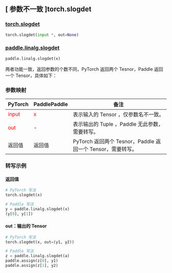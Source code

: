 ## [ 参数不一致 ]torch.slogdet
### [torch.slogdet](https://pytorch.org/docs/stable/generated/torch.slogdet.html?highlight=slogdet#torch.slogdet)

```python
torch.slogdet(input *, out=None)
```

### [paddle.linalg.slogdet](https://www.paddlepaddle.org.cn/documentation/docs/zh/develop/api/paddle/linalg/slogdet_cn.html#slogdet)

```python
paddle.linalg.slogdet(x)
```

两者功能一致，返回参数的个数不同，PyTorch 返回两个 Tesnor，Paddle 返回一个 Tensor，具体如下：

### 参数映射

| PyTorch       | PaddlePaddle | 备注                                                   |
| ------------- | ------------ | ------------------------------------------------------ |
| <font color='red'> input </font> | <font color='red'> x </font> | 表示输入的 Tensor ，仅参数名不一致。  |
| <font color='red'> out </font> | - | 表示输出的 Tuple ，Paddle 无此参数，需要转写。  |
| 返回值 | 返回值 | PyTorch 返回两个 Tesnor，Paddle 返回一个 Tensor，需要转写。 |



### 转写示例

#### 返回值
```python
# PyTorch 写法
torch.slogdet(x)

# Paddle 写法
y = paddle.linalg.slogdet(x)
(y[0], y[1])
```

#### out：输出的 Tensor
```python
# PyTorch 写法
torch.slogdet(x, out=(y1, y2))

# Paddle 写法
z = paddle.linalg.slogdet(a)
paddle.assign(z[0], y1)
paddle.assign(z[1], y2)
```
